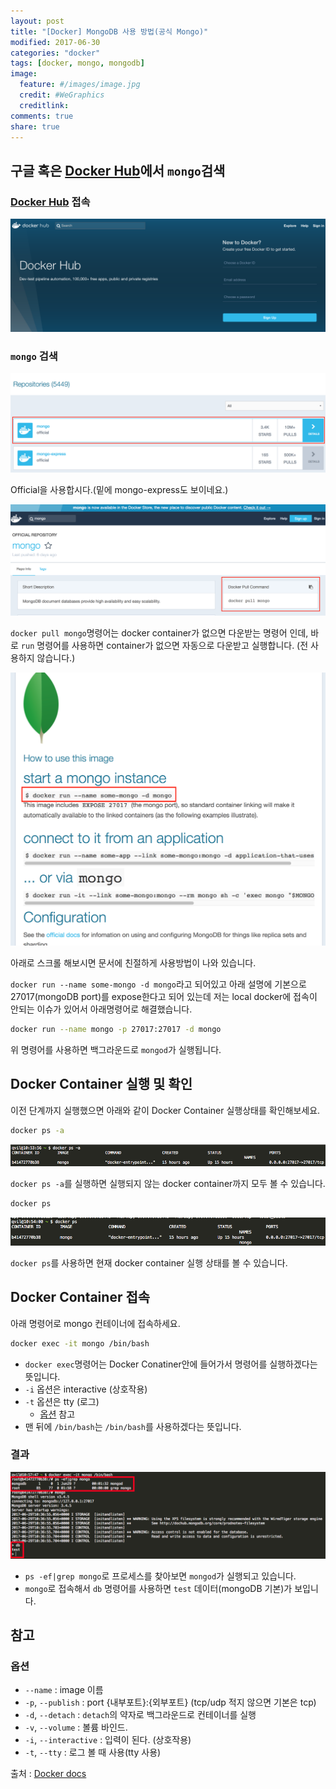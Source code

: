 ```yaml
---
layout: post
title: "[Docker] MongoDB 사용 방법(공식 Mongo)"
modified: 2017-06-30
categories: "docker"
tags: [docker, mongo, mongodb]
image:
  feature: #/images/image.jpg
  credit: #WeGraphics
  creditlink: 
comments: true
share: true
---
```


## 구글 혹은 [Docker Hub][Docker Hub]에서 `mongo`검색

### [Docker Hub][Docker Hub] 접속
![docker-hub-mongo-detail](/images/docker-hub.png)

### `mongo` 검색
![docker-hub-mongo-detail](/images/docker-hub-mongo.png)

Official을 사용합시다.(밑에 mongo-express도 보이네요.)

![docker-hub-mongo-detail](/images/docker-hub-mongo-detail.png)

`docker pull mongo`명령어는 docker container가 없으면 다운받는 명령어 인데, 바로 `run` 명령어를 사용하면 container가 없으면 자동으로 다운받고 실행합니다. (전 사용하지 않습니다.)

![docker-hub-mongo-detail2](/images/docker-hub-mongo-detail2.png)

아래로 스크롤 해보시면 문서에 친절하게 사용방법이 나와 있습니다.

`docker run --name some-mongo -d mongo`라고 되어있고 아래 설명에 기본으로 27017(mongoDB port)를 expose한다고 되어 있는데 저는 local docker에 접속이 안되는 이슈가 있어서 아래명령어로 해결했습니다.

```sh
docker run --name mongo -p 27017:27017 -d mongo
```

위 명령어를 사용하면 백그라운드로 `mongod`가 실행됩니다. 

## Docker Container 실행 및 확인
이전 단계까지 실행했으면 아래와 같이 Docker Container 실행상태를 확인해보세요.

```sh
docker ps -a
```

![docker-ps-a](/images/docker-ps-a.png)

`docker ps -a`를 실행하면 실행되지 않는 docker container까지 모두 볼 수 있습니다.

```sh
docker ps
```

![docker-ps](/images/docker-ps.png)

`docker ps`를 사용하면 현재 docker container 실행 상태를 볼 수 있습니다.

## Docker Container 접속
아래 명령어로 mongo 컨테이너에 접속하세요.

```sh
docker exec -it mongo /bin/bash
```

- `docker exec`명령어는 Docker Conatiner안에 들어가서 명령어를 실행하겠다는 뜻입니다.
- `-i` 옵션은 interactive (상호작용)
- `-t` 옵션은 tty (로그)
    - [옵션](#옵션) 참고
- 맨 뒤에 `/bin/bash`는 `/bin/bash`를 사용하겠다는 뜻입니다.

### 결과
![docker-mongo-shell](/images/docker-mongo-shell.png)

- `ps -ef|grep mongo`로 프로세스를 찾아보면 `mongod`가 실행되고 있습니다.
- `mongo`로 접속해서 `db` 명령어를 사용하면 `test` 데이터(mongoDB 기본)가 보입니다.


## 참고
### 옵션
- `--name` : image 이름
- `-p`, `--publish` : port {내부포트}:{외부포트} (tcp/udp 적지 않으면 기본은 tcp)
- `-d`, `--detach` : `detach`의 약자로 백그라운드로 컨테이너를 실행
- `-v`, `--volume` :  볼륨 바인드.
- `-i`, `--interactive` : 입력이 된다. (상호작용)
- `-t`, `--tty` : 로그 볼 때 사용(tty 사용)

출처 : [Docker docs](https://docs.docker.com/engine/reference/commandline/run/#description)

[Docker Hub]: https://hub.docker.com